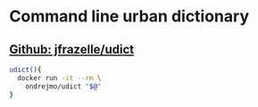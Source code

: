 # Command line urban dictionary
## [Github: jfrazelle/udict](https://github.com/jfrazelle/udict)
```bash
udict(){  
  docker run -it --rm \  
    ondrejmo/udict "$@"  
}  
```
